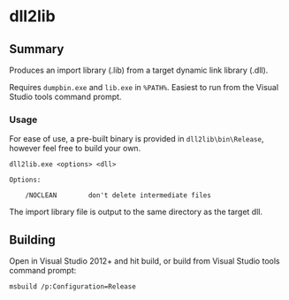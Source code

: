 dll2lib
=======

## Summary

Produces an import library (.lib) from a target dynamic link library (.dll).

Requires `dumpbin.exe` and `lib.exe` in `%PATH%`. Easiest to run from the Visual Studio tools command prompt.

### Usage

For ease of use, a pre-built binary is provided in `dll2lib\bin\Release`, however feel free to build your own.

    dll2lib.exe <options> <dll>

    Options:

        /NOCLEAN        don't delete intermediate files

The import library file is output to the same directory as the target dll.

## Building

Open in Visual Studio 2012+ and hit build, or build from Visual Studio tools command prompt:

    msbuild /p:Configuration=Release
